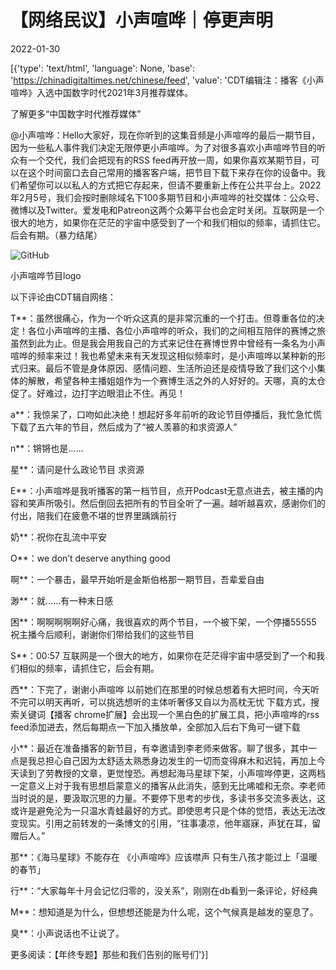 # 【网络民议】小声喧哗｜停更声明

2022-01-30

[{'type': 'text/html', 'language': None, 'base': 'https://chinadigitaltimes.net/chinese/feed', 'value': 'CDT编辑注：播客《小声喧哗》入选中国数字时代2021年3月推荐媒体。

了解更多“中国数字时代推荐媒体”

@小声喧哗：Hello大家好，现在你听到的这集音频是小声喧哗的最后一期节目，因为一些私人事件我们决定无限停更小声喧哗。为了对很多喜欢小声喧哗节目的听众有一个交代，我们会把现有的RSS feed再开放一周，如果你喜欢某期节目，可以在这个时间窗口去自己常用的播客客户端，把节目下载下来存在你的设备中。我们希望你可以以私人的方式把它存起来，但请不要重新上传在公共平台上。2022年2月5号，我们会按时删除域名下100多期节目和小声喧哗的社交媒体：公众号、微博以及Twitter。爱发电和Patreon这两个众筹平台也会定时关闭。互联网是一个很大的地方，如果你在茫茫的宇宙中感受到了一个和我们相似的频率，请抓住它。后会有期。（暴力结尾）

![GitHub](https://chinadigitaltimes.net/chinese/files/2022/01/ab6765630000ba8a8885e48afed5c464c10d0009.jpeg)

小声喧哗节目logo

以下评论由CDT辑自网络：

T**：虽然很痛心，作为一个听众这真的是非常沉重的一个打击。但尊重各位的决定！各位小声喧哗的主播、各位小声喧哗的听众，我们的之间相互陪伴的赛博之旅虽然到此为止。但是我会用我自己的方式来记住在赛博世界中曾经有一条名为小声喧哗的频率来过！我也希望未来有天发现这相似频率时，是小声喧哗以某种新的形式归来。最后不管是身体原因、感情问题、生活所迫还是疫情导致了我们这个小集体的解散，希望各种主播姐姐作为一个赛博生活之外的人好好的。天哪，真的太仓促了。好难过，边打字边眼泪止不住。再见！

a**：我惊呆了，口吻如此决绝！想起好多年前听的政论节目停播后，我忙急忙慌下载了五六年的节目，然后成为了“被人羡慕的和求资源人”

n**：锵锵也是……

星**：请问是什么政论节目 求资源

E**：小声喧哗是我听播客的第一档节目，点开Podcast无意点进去，被主播的内容和笑声所吸引。然后倒回去把所有的节目全听了一遍。越听越喜欢，感谢你们的付出，陪我们在疲惫不堪的世界里踽踽前行

奶**：祝你在乱流中平安

O**：we don&#8217;t deserve anything good

啊**：一个暴击，最早开始听是金斯伯格那一期节目，吾辈爱自由

渺**：就……有一种末日感

困**：啊啊啊啊啊好心痛，我很喜欢的两个节目，一个被下架，一个停播55555 祝主播今后顺利，谢谢你们带给我们的这些节目

S**：00:57 互联网是一个很大的地方，如果你在茫茫得宇宙中感受到了一个和我们相似的频率，请抓住它，后会有期。

西**：下完了，谢谢小声喧哗  以前她们在那里的时候总想着有大把时间，今天听不完可以明天再听，可以挑选想听的主体听奢侈又自以为高枕无忧  下载方式，搜索关键词【播客 chrome扩展】会出现一个黑白色的扩展工具，把小声喧哗的rss feed添加进去，然后每期点一下加入播放单，全部加入后右下角可一键下载

小**：最近在准备播客的新节目，有幸邀请到李老师来做客。聊了很多，其中一点是我总担心自己因为太舒适太熟悉身边发生的一切而变得麻木和迟钝，再加上今天读到了劳教授的文章，更觉惶恐。再想起海马星球下架，小声喧哗停更，这两档一定意义上对于我有思想启蒙意义的播客从此消失，感到无比唏嘘和无奈。李老师当时说的是，要汲取沉思的力量。不要停下思考的步伐，多读书多交流多表达，这或许是避免沦为一只温水青蛙最好的方式。即使思考只是个体的觉悟，表达无法改变现实。引用之前转发的一条博文的引用，“往事凄凉，他年寤寐，声犹在耳，留赠后人。”

那**：《海马星球》不能存在  《小声喧哗》应该噤声  只有生八孩才能过上「温暖的春节」

行**：“大家每年十月会记忆归零的，没关系”，刚刚在db看到一条评论，好经典

M**：想知道是为什么，但想想还能是为什么呢，这个气候真是越发的窒息了。

臭**：小声说话也不让说了。



更多阅读：【年终专题】那些和我们告别的账号们'}]